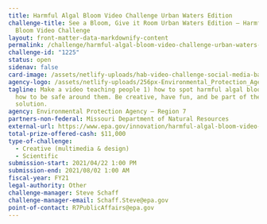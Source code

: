 ```yaml
---
title: Harmful Algal Bloom Video Challenge Urban Waters Edition
challenge-title: See a Bloom, Give it Room Urban Waters Edition – Harmful Algal
  Bloom Video Challenge
layout: front-matter-data-markdownify-content
permalink: /challenge/harmful-algal-bloom-video-challenge-urban-waters-edition/
challenge-id: "1225"
status: open
sidenav: false
card-image: /assets/netlify-uploads/hab-video-challenge-social-media-banner.png
agency-logo: /assets/netlify-uploads/256px-Environmental_Protection_Agency_logo.png
tagline: Make a video teaching people 1) how to spot harmful algal blooms and 2)
  how to be safe around them. Be creative, have fun, and be part of the
  solution.
agency: Environmental Protection Agency – Region 7
partners-non-federal: Missouri Department of Natural Resources
external-url: https://www.epa.gov/innovation/harmful-algal-bloom-video-challenge
total-prize-offered-cash: $11,000
type-of-challenge:
  - Creative (multimedia & design)
  - Scientific
submission-start: 2021/04/22 1:00 PM
submission-end: 2021/08/02 1:00 AM
fiscal-year: FY21
legal-authority: Other
challenge-manager: Steve Schaff
challenge-manager-email: Schaff.Steve@epa.gov
point-of-contact: R7PublicAffairs@epa.gov
---
```

